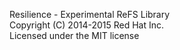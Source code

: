 Resilience - Experimental ReFS Library  
Copyright (C) 2014-2015 Red Hat Inc.  
Licensed under the MIT license
